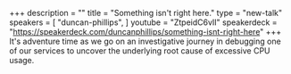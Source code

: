 +++
description = ""
title = "Something isn't right here."
type = "new-talk"
speakers = [
        "duncan-phillips",
]
youtube = "ZtpeidC6vII"
speakerdeck = "https://speakerdeck.com/duncanphillips/something-isnt-right-here"
+++
It's adventure time as we go on an investigative journey in debugging one of our services to uncover the underlying root cause of excessive CPU usage.